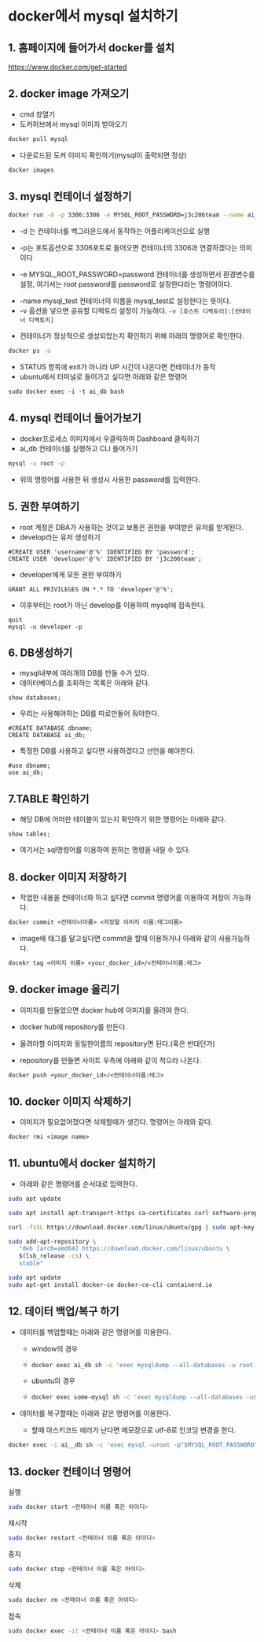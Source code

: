 # docker에서 mysql 설치하기

## 1. 홈페이지에 들어가서 docker를 설치

https://www.docker.com/get-started



## 2. docker image 가져오기

- cmd 창열기
- 도커허브에서 mysql 이미지 받아오기

```bash
docker pull mysql
```

- 다운로드된 도커 이미지 확인하기(mysql이 출력되면 정상)

```bash
docker images
```



## 3. mysql 컨테이너 설정하기

```bash
docker run -d -p 3306:3306 -e MYSQL_ROOT_PASSWORD=j3c206team --name ai_db mysql
```

- -d 는 컨테이너를 백그라운드에서 동작하는 어플리케이션으로 실행
  
- -p는 포트옵션으로 3306포트로 들어오면 컨테이너의 3306과 연결하겠다는 의미이다

- -e MYSQL_ROOT_PASSWORD=password 컨테이너를 생성하면서 환경변수를 설정, 여기서는 root password를 password로 설정한다라는 명령어이다.

* -name mysql_test 컨테이너의 이름을 mysql_test로 설정한다는 뜻이다.
* -v 옵션을 넣으면 공유할 디렉토리 설정이 가능하다. `-v [호스트 디렉토리]:[컨테이너 디렉토리]`

- 컨테이너가 정상적으로 생성되었는지 확인하기 위해 아래의 명령어로 확인한다.

```bash
docker ps -a
```

- STATUS 항목에 exit가 아니라 UP 시간이 나온다면 컨테이너가 동작
- ubuntu에서 터미널로 들어가고 싶다면 아래와 같은 명령어

```dockerfile
sudo docker exec -i -t ai_db bash
```



## 4. mysql 컨테이너 들어가보기

- docker프로세스 이미지에서 우클릭하여 Dashboard 클릭하기
- ai_db 컨테이너를 실행하고 CLI 들어가기

```bash
mysql -u root -p
```

- 위의 명령어를 사용한 뒤 생성시 사용한 password를 입력한다.





## 5. 권한 부여하기

- root 계정은 DBA가 사용하는 것이고 보통은 권한을 부여받은 유저를 받게된다.
- develop라는 유저 생성하기

```mysql
#CREATE USER 'username'@'%' IDENTIFIED BY 'password';
CREATE USER 'developer'@'%' IDENTIFIED BY 'j3c206team';
```

- developer에게 모든 권한 부여하기

```mysql
GRANT ALL PRIVILEGES ON *.* TO 'developer'@'%';
```

- 이후부터는 root가 아닌 develop를 이용하여 mysql에 접속한다.

```mysql
quit
mysql -u developer -p
```



## 6. DB생성하기

- mysql내부에 여러개의 DB를 만들 수가 있다.
- 데이터베이스를 조회하는 목록은 아래와 같다.

```mysql
show databases;
```

- 우리는 사용해야하는 DB를 따로만들어 줘야한다.

```mysql
#CREATE DATABASE dbname;
CREATE DATABASE ai_db;
```

- 특정한 DB를 사용하고 싶다면 사용하겠다고 선언을 해야한다.

```mysql
#use dbname;
use ai_db;
```



## 7.TABLE 확인하기

- 해당 DB에 어떠한 테이블이 있는지 확인하기 위한 명령어는 아래와 같다.

```mysql
show tables;
```

- 여기서는 sql명령어를 이용하여 원하는 명령을 내릴 수 있다.





## 8. docker 이미지 저장하기

- 작업한 내용을 컨테이너화 하고 싶다면 commit 명령어를 이용하여 저장이 가능하다.

```dockerfile
docker commit <컨테이너이름> <저장할 이미지 이름:태그이름>
```

- image에 태그를 달고싶다면 commit을 할때 이용하거나 아래와 같이 사용가능하다.

```dockerfile
docekr tag <이미지 이름> <your_docker_id>/<컨테이너이름:태그>
```



## 9. docker image 올리기

- 이미지를 만들었으면 docker hub에 이미지를 올려야 한다.
- docker hub에 repository를 만든다.
- 올려야할 이미지와 동일한이름의 repository면 된다.(혹은 반대던가)

- repository를 만들면 사이트 우측에 아래와 같이 적으라 나온다.

```dockerfile
docker push <your_docker_id>/<컨테이너이름:태그>
```





## 10. docker 이미지 삭제하기

- 이미지가 필요없어졌다면 삭제할때가 생긴다. 명령어는 아래와 같다.

```dockerfile
docker rmi <image name>
```



## 11.  ubuntu에서 docker 설치하기

- 아래와 같은 명령어를 순서대로 입력한다.

```bash
sudo apt update

sudo apt install apt-transport-https ca-certificates curl software-properties-common

curl -fsSL https://download.docker.com/linux/ubuntu/gpg | sudo apt-key add -

sudo add-apt-repository \
   "deb [arch=amd64] https://download.docker.com/linux/ubuntu \
   $(lsb_release -cs) \
   stable"

sudo apt update
sudo apt-get install docker-ce docker-ce-cli containerd.io
```



## 12. 데이터 백업/복구 하기

- 데이터를 백업할때는 아래와 같은 명령어를 이용한다.
  - window의 경우

  - ```bash
    docker exec ai_db sh -c 'exec mysqldump --all-databases -u root -p"$MYSQL_ROOT_PASSWORD"' > "D:\mysql\backup\data.sql"
    ```

  - ubuntu의 경우

  - ```bash
    docker exec some-mysql sh -c 'exec mysqldump --all-databases -uroot -p"$MYSQL_ROOT_PASSWORD"' > /some/path/on/your/host/all-databases.sql
    ```

- 데이터를 복구할때는 아래와 같은 명령어를 이용한다.

  - 할때 아스키코드 에러가 난다면 메모장으로 utf-8로 인코딩 변경을 한다.

```bash
docker exec -i ai__db sh -c 'exec mysql -uroot -p"$MYSQL_ROOT_PASSWORD"' < D:\mysql\backup\data.sql
```



## 13. docker 컨테이너 명령어

실행

```bash
sudo docker start <컨테이너 이름 혹은 아이디>
```

재시작

```bash
sudo docker restart <컨테이너 이름 혹은 아이디>
```

중지

```bash
sudo docker stop <컨테이너 이름 혹은 아이디>
```

삭제

```bash
sudo docker rm <컨테이너 이름 혹은 아이디>
```

접속

```bash
sudo docker exec -it <컨테이너 이름 혹은 아이디> bash
```


